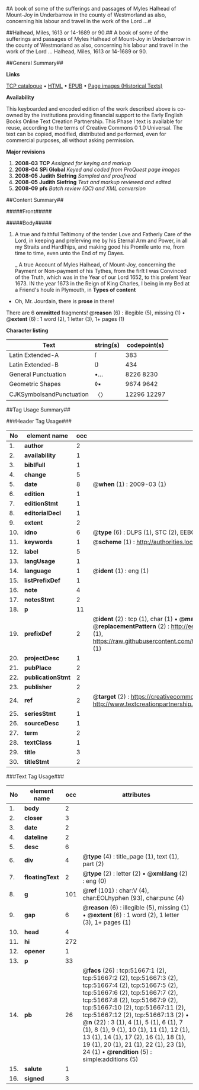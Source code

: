 #A book of some of the sufferings and passages of Myles Halhead of Mount-Joy in Underbarrow in the county of Westmorland as also, concerning his labour and travel in the work of the Lord ...#

##Halhead, Miles, 1613 or 14-1689 or 90.##
A book of some of the sufferings and passages of Myles Halhead of Mount-Joy in Underbarrow in the county of Westmorland as also, concerning his labour and travel in the work of the Lord ...
Halhead, Miles, 1613 or 14-1689 or 90.

##General Summary##

**Links**

[TCP catalogue](http://www.ota.ox.ac.uk/tcp/)  • 
[HTML](http://tei.it.ox.ac.uk/tcp/Texts-HTML/free/A44/A44541.html)  • 
[EPUB](http://tei.it.ox.ac.uk/tcp/Texts-EPUB/free/A44/A44541.epub) • 
[Page images (Historical Texts)](https://data.historicaltexts.jisc.ac.uk/view?pubId=eebo-11964331e&pageId=eebo-11964331e-51667-1)

**Availability**

This keyboarded and encoded edition of the
	       work described above is co-owned by the institutions
	       providing financial support to the Early English Books
	       Online Text Creation Partnership. This Phase I text is
	       available for reuse, according to the terms of Creative
	       Commons 0 1.0 Universal. The text can be copied,
	       modified, distributed and performed, even for
	       commercial purposes, all without asking permission.

**Major revisions**

1. __2008-03__ __TCP__ *Assigned for keying and markup*
1. __2008-04__ __SPi Global__ *Keyed and coded from ProQuest page images*
1. __2008-05__ __Judith Siefring__ *Sampled and proofread*
1. __2008-05__ __Judith Siefring__ *Text and markup reviewed and edited*
1. __2008-09__ __pfs__ *Batch review (QC) and XML conversion*

##Content Summary##

#####Front#####

#####Body#####

1. A true and faithful Teſtimony of the tender Love and Fatherly Care of the Lord, in keeping and preſerving me by his Eternal Arm and Power, in all my Straits and Hardſhips, and making good his Promiſe unto me, from time to time, even unto the End of my Dayes.

    _ A true Account of Myles Halhead, of Mount-Joy, concerning the Payment or Non-payment of his Tythes, from the firſt I was Convinced of the Truth, which was in the Year of our Lord 1652, to this preſent Year 1673.
IN the year 1673 in the Reign of King Charles, I being in my Bed at a Friend's houſe in Plymouth, in
**Types of content**

  * Oh, Mr. Jourdain, there is **prose** in there!

There are 6 **ommitted** fragments! 
 @__reason__ (6) : illegible (5), missing (1)  •  @__extent__ (6) : 1 word (2), 1 letter (3), 1+ pages (1)

**Character listing**


|Text|string(s)|codepoint(s)|
|---|---|---|
|Latin Extended-A|ſ|383|
|Latin Extended-B|Ʋ|434|
|General Punctuation|•…|8226 8230|
|Geometric Shapes|◊▪|9674 9642|
|CJKSymbolsandPunctuation|〈〉|12296 12297|

##Tag Usage Summary##

###Header Tag Usage###

|No|element name|occ|attributes|
|---|---|---|---|
|1.|__author__|2||
|2.|__availability__|1||
|3.|__biblFull__|1||
|4.|__change__|5||
|5.|__date__|8| @__when__ (1) : 2009-03 (1)|
|6.|__edition__|1||
|7.|__editionStmt__|1||
|8.|__editorialDecl__|1||
|9.|__extent__|2||
|10.|__idno__|6| @__type__ (6) : DLPS (1), STC (2), EEBO-CITATION (1), OCLC (1), VID (1)|
|11.|__keywords__|1| @__scheme__ (1) : http://authorities.loc.gov/ (1)|
|12.|__label__|5||
|13.|__langUsage__|1||
|14.|__language__|1| @__ident__ (1) : eng (1)|
|15.|__listPrefixDef__|1||
|16.|__note__|4||
|17.|__notesStmt__|2||
|18.|__p__|11||
|19.|__prefixDef__|2| @__ident__ (2) : tcp (1), char (1)  •  @__matchPattern__ (2) : ([0-9\-]+):([0-9IVX]+) (1), (.+) (1)  •  @__replacementPattern__ (2) : http://eebo.chadwyck.com/downloadtiff?vid=$1&page=$2 (1), https://raw.githubusercontent.com/textcreationpartnership/Texts/master/tcpchars.xml#$1 (1)|
|20.|__projectDesc__|1||
|21.|__pubPlace__|2||
|22.|__publicationStmt__|2||
|23.|__publisher__|2||
|24.|__ref__|2| @__target__ (2) : https://creativecommons.org/publicdomain/zero/1.0/ (1), http://www.textcreationpartnership.org/docs/. (1)|
|25.|__seriesStmt__|1||
|26.|__sourceDesc__|1||
|27.|__term__|2||
|28.|__textClass__|1||
|29.|__title__|3||
|30.|__titleStmt__|2||


###Text Tag Usage###

|No|element name|occ|attributes|
|---|---|---|---|
|1.|__body__|2||
|2.|__closer__|3||
|3.|__date__|2||
|4.|__dateline__|2||
|5.|__desc__|6||
|6.|__div__|4| @__type__ (4) : title_page (1), text (1), part (2)|
|7.|__floatingText__|2| @__type__ (2) : letter (2)  •  @__xml:lang__ (2) : eng (0)|
|8.|__g__|101| @__ref__ (101) : char:V (4), char:EOLhyphen (93), char:punc (4)|
|9.|__gap__|6| @__reason__ (6) : illegible (5), missing (1)  •  @__extent__ (6) : 1 word (2), 1 letter (3), 1+ pages (1)|
|10.|__head__|4||
|11.|__hi__|272||
|12.|__opener__|1||
|13.|__p__|33||
|14.|__pb__|26| @__facs__ (26) : tcp:51667:1 (2), tcp:51667:2 (2), tcp:51667:3 (2), tcp:51667:4 (2), tcp:51667:5 (2), tcp:51667:6 (2), tcp:51667:7 (2), tcp:51667:8 (2), tcp:51667:9 (2), tcp:51667:10 (2), tcp:51667:11 (2), tcp:51667:12 (2), tcp:51667:13 (2)  •  @__n__ (22) : 3 (1), 4 (1), 5 (1), 6 (1), 7 (1), 8 (1), 9 (1), 10 (1), 11 (1), 12 (1), 13 (1), 14 (1), 17 (2), 16 (1), 18 (1), 19 (1), 20 (1), 21 (1), 22 (1), 23 (1), 24 (1)  •  @__rendition__ (5) : simple:additions (5)|
|15.|__salute__|1||
|16.|__signed__|3||

